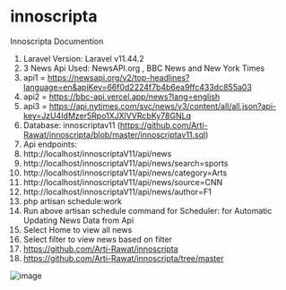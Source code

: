# innoscripta

Innoscripta Documention

1)	Laravel Version: Laravel v11.44.2 
2)	3 News Api Used: NewsAPI.org , BBC News and New York Times  
3)	api1 = https://newsapi.org/v2/top-headlines?language=en&apiKey=66f0d2224f7b4b6ea9ffc433dc855a03
4)	api2 = https://bbc-api.vercel.app/news?lang=english
5)	api3 = https://api.nytimes.com/svc/news/v3/content/all/all.json?api-key=JzU4IdMzer5Rpo1XJXlVVRcbKy78GNLq
6)	Database: innoscriptav11 (https://github.com/Arti-Rawat/innoscripta/blob/master/innoscriptav11.sql)
7)	Api endpoints:
8)	http://localhost/innoscriptaV11/api/news
9)	http://localhost/innoscriptaV11/api/news/search=sports
10)	 http://localhost/innoscriptaV11/api/news/category=Arts
11)	 http://localhost/innoscriptaV11/api/news/source=CNN
12)	 http://localhost/innoscriptaV11/api/news/author=F1
13)	php artisan schedule:work
14)	Run above artisan schedule command for Scheduler: for Automatic Updating News Data from Api
15)	Select Home to view all news
16)	Select filter to view news based on filter
17)	https://github.com/Arti-Rawat/innoscripta
18)	https://github.com/Arti-Rawat/innoscripta/tree/master



        

 
![image](https://github.com/user-attachments/assets/c7dd1103-ae80-4ef4-a06c-34061086a6dd)

